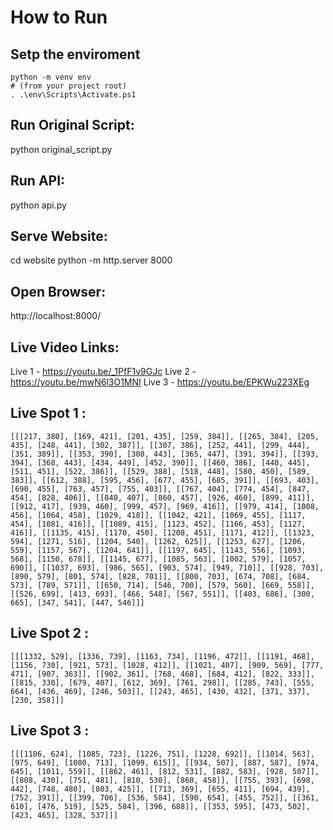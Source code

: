 # How to Run
## Setp the enviroment
```
python -m venv env
# (from your project root)
. .\env\Scripts\Activate.ps1
```
## Run Original Script:
python original_script.py

## Run API:
python api.py

## Serve Website:
cd website
python -m http.server 8000

## Open Browser:
http://localhost:8000/


## Live Video Links:
Live 1 - https://youtu.be/_1PfF1v9GJc
Live 2 - https://youtu.be/mwN6l3O1MNI
Live 3 - https://youtu.be/EPKWu223XEg


## Live Spot 1 :
```
[[[217, 380], [169, 421], [201, 435], [259, 384]], [[265, 384], [205, 435], [248, 441], [302, 387]], [[307, 386], [252, 441], [299, 444], [351, 389]], [[353, 390], [308, 443], [365, 447], [391, 394]], [[393, 394], [368, 443], [434, 449], [452, 390]], [[460, 386], [440, 445], [511, 451], [522, 386]], [[529, 388], [518, 448], [580, 450], [589, 383]], [[612, 388], [595, 456], [677, 455], [685, 391]], [[693, 403], [690, 455], [763, 457], [755, 403]], [[767, 404], [774, 454], [847, 454], [828, 406]], [[840, 407], [860, 457], [926, 460], [899, 411]], [[912, 417], [939, 460], [999, 457], [969, 416]], [[979, 414], [1008, 456], [1064, 458], [1029, 418]], [[1042, 421], [1069, 455], [1117, 454], [1081, 416]], [[1089, 415], [1123, 452], [1166, 453], [1127, 416]], [[1135, 415], [1170, 450], [1208, 451], [1171, 412]], [[1323, 594], [1271, 516], [1204, 540], [1262, 625]], [[1253, 627], [1206, 559], [1157, 567], [1204, 641]], [[1197, 645], [1143, 556], [1093, 568], [1150, 678]], [[1145, 677], [1085, 563], [1002, 579], [1057, 690]], [[1037, 693], [986, 565], [903, 574], [949, 710]], [[928, 703], [890, 579], [801, 574], [828, 701]], [[800, 703], [674, 708], [684, 573], [789, 571]], [[650, 714], [546, 700], [579, 560], [669, 558]], [[526, 699], [413, 693], [466, 548], [567, 551]], [[403, 686], [300, 665], [347, 541], [447, 546]]]
```

## Live Spot 2 :
```
[[[1332, 529], [1336, 739], [1163, 734], [1196, 472]], [[1191, 468], [1156, 730], [921, 573], [1028, 412]], [[1021, 407], [909, 569], [777, 471], [907, 363]], [[902, 361], [768, 468], [684, 412], [822, 333]], [[815, 330], [679, 407], [612, 369], [761, 298]], [[285, 743], [555, 664], [436, 469], [246, 503]], [[243, 465], [430, 432], [371, 337], [230, 358]]]
```

## Live Spot 3 :
```
[[[1106, 624], [1085, 723], [1226, 751], [1228, 692]], [[1014, 563], [975, 649], [1080, 713], [1099, 615]], [[934, 507], [887, 587], [974, 645], [1011, 559]], [[862, 461], [812, 531], [882, 583], [928, 507]], [[808, 430], [751, 481], [810, 530], [860, 458]], [[755, 393], [698, 442], [748, 480], [803, 425]], [[713, 369], [655, 411], [694, 439], [752, 391]], [[399, 706], [536, 584], [590, 654], [455, 752]], [[361, 610], [476, 519], [525, 584], [396, 688]], [[353, 595], [473, 502], [423, 465], [328, 537]]]
```